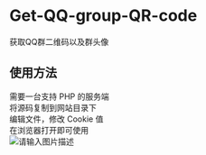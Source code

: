 # Get-QQ-group-QR-code
获取QQ群二维码以及群头像  

## 使用方法
需要一台支持 PHP 的服务端  
将源码复制到网站目录下  
编辑文件，修改 Cookie 值  
在浏览器打开即可使用  
![请输入图片描述][1]


  [1]: https://s.cdnv1.hanwuss.com/static/upload/wolf4096/20220504/202205041237592660.png
